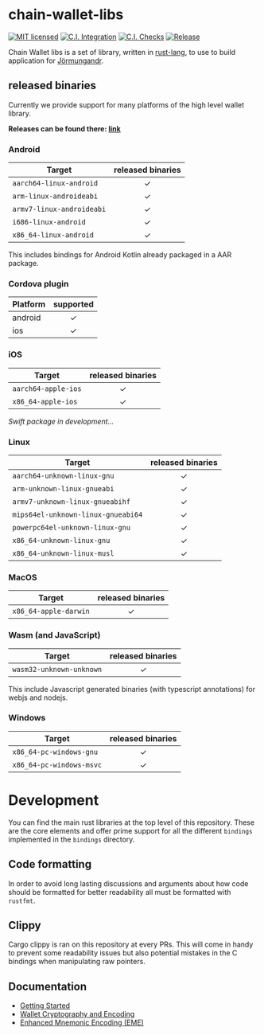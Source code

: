 # chain-wallet-libs

[![MIT licensed][mit-badge]][mit-url]
[![C.I. Integration][ci-integration-badge]][ci-integration-url]
[![C.I. Checks][ci-check-badge]][ci-check-url]
[![Release][release-badge]][release-url]

[mit-badge]: https://img.shields.io/badge/license-MIT%2FApache--2.0-blue
[mit-url]: LICENSE
[ci-integration-badge]: https://github.com/input-output-hk/chain-wallet-libs/workflows/C.I.%20Integration/badge.svg
[ci-integration-url]: https://github.com/input-output-hk/chain-wallet-libs/actions?query=workflow%3A%22C.I.+Integration%22
[ci-check-badge]: https://github.com/input-output-hk/chain-wallet-libs/workflows/C.I.%20Checks/badge.svg
[ci-check-url]: https://github.com/input-output-hk/chain-wallet-libs/actions?query=workflow%3A%22C.I.+Checks%22
[release-badge]: https://github.com/input-output-hk/chain-wallet-libs/workflows/Release/badge.svg
[release-url]: https://github.com/input-output-hk/chain-wallet-libs/actions?query=workflow%3ARelease

Chain Wallet libs is a set of library, written in [rust-lang], to use to build application for [Jörmungandr].

## released binaries

Currently we provide support for many platforms of the high level wallet library.

**Releases can be found there: [link][release-latest]**

### Android

| Target                    | released binaries |
| ------------------------- | :---------------: |
| `aarch64-linux-android`   |         ✓         |
| `arm-linux-androideabi`   |         ✓         |
| `armv7-linux-androideabi` |         ✓         |
| `i686-linux-android`      |         ✓         |
| `x86_64-linux-android`    |         ✓         |

This includes bindings for Android Kotlin already packaged in a AAR package.

### Cordova plugin

| Platform | supported |
| -------- | :-------: |
| android  |     ✓     |
| ios      |     ✓     |

### iOS

| Target              | released binaries |
| ------------------- | :---------------: |
| `aarch64-apple-ios` |         ✓         |
| `x86_64-apple-ios`  |         ✓         |

_Swift package in development..._

### Linux

| Target                             | released binaries |
| ---------------------------------- | :---------------: |
| `aarch64-unknown-linux-gnu`        |         ✓         |
| `arm-unknown-linux-gnueabi`        |         ✓         |
| `armv7-unknown-linux-gnueabihf`    |         ✓         |
| `mips64el-unknown-linux-gnueabi64` |         ✓         |
| `powerpc64el-unknown-linux-gnu`    |         ✓         |
| `x86_64-unknown-linux-gnu`         |         ✓         |
| `x86_64-unknown-linux-musl`        |         ✓         |

### MacOS

| Target                | released binaries |
| --------------------- | :---------------: |
| `x86_64-apple-darwin` |         ✓         |

### Wasm (and JavaScript)

| Target                   | released binaries |
| ------------------------ | :---------------: |
| `wasm32-unknown-unknown` |         ✓         |

This include Javascript generated binaries (with typescript annotations)
for webjs and nodejs.

### Windows

| Target                   | released binaries |
| ------------------------ | :---------------: |
| `x86_64-pc-windows-gnu`  |         ✓         |
| `x86_64-pc-windows-msvc` |         ✓         |

# Development

You can find the main rust libraries at the top level of this repository. These
are the core elements and offer prime support for all the different `bindings`
implemented in the `bindings` directory.

## Code formatting

In order to avoid long lasting discussions and arguments about how code should
be formatted for better readability all must be formatted with `rustfmt`.

## Clippy

Cargo clippy is ran on this repository at every PRs. This will come in handy to
prevent some readability issues but also potential mistakes in the C bindings
when manipulating raw pointers.

## Documentation

- [Getting Started](doc/getting_started.md)
- [Wallet Cryptography and Encoding](doc/CRYPTO.md)
- [Enhanced Mnemonic Encoding (EME)](doc/EME.md)

[rust-lang]: https://www.rust-lang.org/
[Jörmungandr]: https://input-output-hk.github.io/jormungandr
[release-latest]: https://github.com/input-output-hk/chain-wallet-libs/releases/latest
